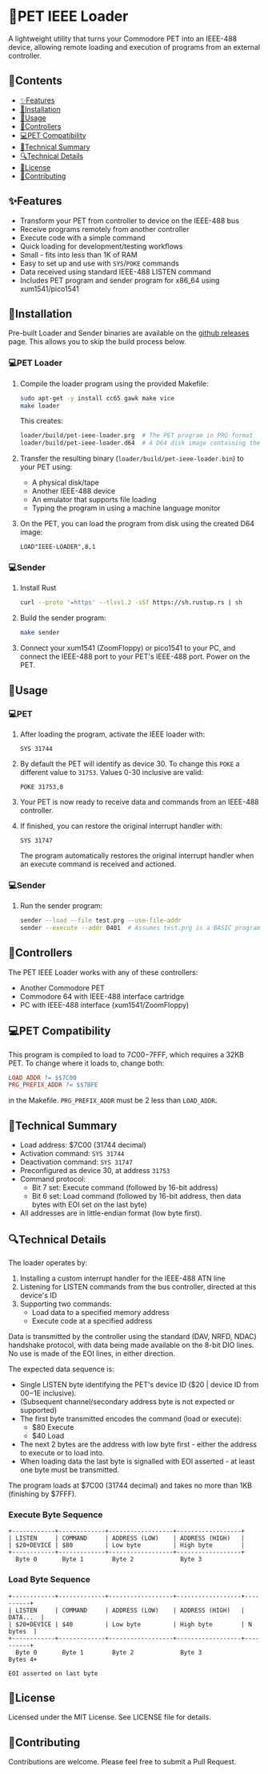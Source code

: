 # 📡PET IEEE Loader

A lightweight utility that turns your Commodore PET into an IEEE-488 device, allowing remote loading and execution of programs from an external controller.

## 📝Contents

- [✨Features](#features)
- [🔧Installation](#installation)
- [🚀Usage](#usage)
- [🔌Controllers](#controllers)
- [💻PET Compatibility](#️pet-compatibility)
- [🧠Technical Summary](#technical-summary)
- [🔍Technical Details](#technical-details)
- [📜License](#license)
- [🤝Contributing](#contributing)

## ✨Features

- Transform your PET from controller to device on the IEEE-488 bus
- Receive programs remotely from another controller
- Execute code with a simple command
- Quick loading for development/testing workflows
- Small - fits into less than 1K of RAM
- Easy to set up and use with `SYS`/`POKE` commands
- Data received using standard IEEE-488 LISTEN command
- Includes PET program and sender program for x86_64 using xum1541/pico1541

## 🔧Installation

Pre-built Loader and Sender binaries are available on the [github releases](https://github.com/piersfinlayson/pet-ieee-loader/releases) page.  This allows you to skip the build process below.

### 💻PET Loader

1. Compile the loader program using the provided Makefile:
   ```bash
   sudo apt-get -y install cc65 gawk make vice
   make loader
   ```

   This creates:
    ```bash
    loader/build/pet-ieee-loader.prg  # The PET program in PRG format
    loader/build/pet-ieee-loader.d64  # A D64 disk image containing the program 
    ```

2. Transfer the resulting binary (`loader/build/pet-ieee-loader.bin`) to your PET using:
   - A physical disk/tape
   - Another IEEE-488 device
   - An emulator that supports file loading
   - Typing the program in using a machine language monitor

3. On the PET, you can load the program from disk using the created D64 image:
    ```basic
    LOAD"IEEE-LOADER",8,1
    ```

### 💻Sender

1. Install Rust
    ```bash
    curl --proto '=https' --tlsv1.2 -sSf https://sh.rustup.rs | sh
    ```

2. Build the sender program:
   ```bash
   make sender
   ```

3. Connect your xum1541 (ZoomFloppy) or pico1541 to your PC, and connect the IEEE-488 port to your PET's IEEE-488 port.  Power on the PET.

## 🚀Usage

### 💻PET

1. After loading the program, activate the IEEE loader with:
   ```basic
   SYS 31744
   ```

2. By default the PET will identify as device 30.  To change this `POKE` a different value to `31753`.  Values 0-30 inclusive are valid:
    ```basic
    POKE 31753,8
    ```

3. Your PET is now ready to receive data and commands from an IEEE-488 controller.

4. If finished, you can restore the original interrupt handler with:
   ```basic
   SYS 31747
   ```
   The program automatically restores the original interrupt handler when an execute command is received and actioned.

### 💻Sender

1. Run the sender program:
   ```bash
   sender --load --file test.prg --use-file-addr
   sender --execute --addr 0401  # Assumes test.prg is a BASIC program
   ```

## 🔌Controllers

The PET IEEE Loader works with any of these controllers:
- Another Commodore PET
- Commodore 64 with IEEE-488 interface cartridge
- PC with IEEE-488 interface (xum1541/ZoomFloppy)

## 💻PET Compatibility

This program is compiled to load to $7C00-$7FFF, which requires a 32KB PET.  To change where it loads to, change both:
```makefile
LOAD_ADDR ?= $$7C00
PRG_PREFIX_ADDR ?= $$7BFE
```
in the Makefile.  `PRG_PREFIX_ADDR` must be 2 less than `LOAD_ADDR`.

## 🧠Technical Summary

- Load address: $7C00 (31744 decimal)
- Activation command: `SYS 31744`
- Deactivation command: `SYS 31747`
- Preconfigured as device 30, at address `31753`
- Command protocol:
  - Bit 7 set: Execute command (followed by 16-bit address)
  - Bit 6 set: Load command (followed by 16-bit address, then data bytes with EOI set on the last byte)
- All addresses are in little-endian format (low byte first).

## 🔍Technical Details

The loader operates by:

1. Installing a custom interrupt handler for the IEEE-488 ATN line
2. Listening for LISTEN commands from the bus controller, directed at this device's ID
3. Supporting two commands:
   - Load data to a specified memory address
   - Execute code at a specified address

Data is transmitted by the controller using the standard (DAV, NRFD, NDAC) handshake protocol, with data being made available on the 8-bit DIO lines.  No use is made of the EOI lines, in either direction.

The expected data sequence is:
- Single LISTEN byte identifying the PET's device ID ($20 | device ID from $00-$1E inclusive).
- (Subsequent channel/secondary address byte is not expected or supported) 
- The first byte transmitted encodes the command (load or execute):
    - $80 Execute
    - $40 Load
- The next 2 bytes are the address with low byte first - either the address to execute or to load into.
- When loading data the last byte is signalled with EOI asserted - at least one byte must be transmitted.

The program loads at $7C00 (31744 decimal) and takes no more than 1KB (finishing by $7FFF).

### Execute Byte Sequence

```
+------------+-------------+------------------+------------------+
| LISTEN     | COMMAND     | ADDRESS (LOW)    | ADDRESS (HIGH)   |
| $20+DEVICE | $80         | Low byte         | High byte        |
+------------+-------------+------------------+------------------+
  Byte 0       Byte 1        Byte 2             Byte 3
```

### Load Byte Sequence

```
+------------+-------------+------------------+------------------+----------+
| LISTEN     | COMMAND     | ADDRESS (LOW)    | ADDRESS (HIGH)   | DATA...  |
| $20+DEVICE | $40         | Low byte         | High byte        | N bytes  |
+------------+-------------+------------------+------------------+----------+
  Byte 0       Byte 1        Byte 2             Byte 3             Bytes 4+

EOI asserted on last byte
```

## 📜License

Licensed under the MIT License. See LICENSE file for details.

## 🤝Contributing

Contributions are welcome.  Please feel free to submit a Pull Request.
